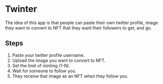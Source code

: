 # Twinter

The idea of this app is that people can paste their own twitter profile, image they want to convert to NFT that they want their followers to get, and go.

## Steps

1. Paste your twitter profile username.
2. Upload the image you want to convert to NFT.
3. Set the limit of minting (1-N).
4. Wait for someone to follow you.
5. They receive that image as an NFT when they follow you.
